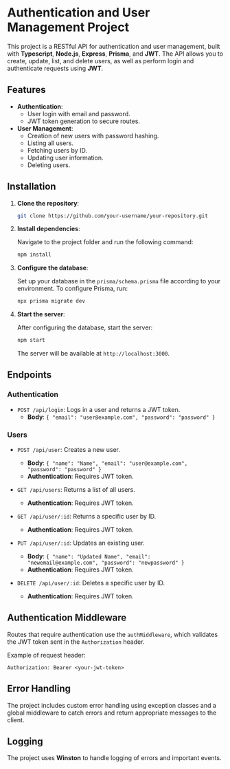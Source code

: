 # Authentication and User Management Project

This project is a RESTful API for authentication and user management, built with **Typescript**, **Node.js**, **Express**, **Prisma**, and **JWT**. The API allows you to create, update, list, and delete users, as well as perform login and authenticate requests using **JWT**.

## Features

- **Authentication**:
  - User login with email and password.
  - JWT token generation to secure routes.
- **User Management**:
  - Creation of new users with password hashing.
  - Listing all users.
  - Fetching users by ID.
  - Updating user information.
  - Deleting users.

## Installation

1. **Clone the repository**:

   ```bash
   git clone https://github.com/your-username/your-repository.git
   ```

2. **Install dependencies**:

   Navigate to the project folder and run the following command:

   ```bash
   npm install
   ```

3. **Configure the database**:

   Set up your database in the `prisma/schema.prisma` file according to your environment. To configure Prisma, run:

   ```bash
   npx prisma migrate dev
   ```

4. **Start the server**:

   After configuring the database, start the server:

   ```bash
   npm start
   ```

   The server will be available at `http://localhost:3000`.

## Endpoints

### Authentication

- `POST /api/login`: Logs in a user and returns a JWT token.
  - **Body**: `{ "email": "user@example.com", "password": "password" }`

### Users

- `POST /api/user`: Creates a new user.
  - **Body**: `{ "name": "Name", "email": "user@example.com", "password": "password" }`
  - **Authentication**: Requires JWT token.

- `GET /api/users`: Returns a list of all users.
  - **Authentication**: Requires JWT token.

- `GET /api/user/:id`: Returns a specific user by ID.
  - **Authentication**: Requires JWT token.

- `PUT /api/user/:id`: Updates an existing user.
  - **Body**: `{ "name": "Updated Name", "email": "newemail@example.com", "password": "newpassword" }`
  - **Authentication**: Requires JWT token.

- `DELETE /api/user/:id`: Deletes a specific user by ID.
  - **Authentication**: Requires JWT token.

## Authentication Middleware

Routes that require authentication use the `authMiddleware`, which validates the JWT token sent in the `Authorization` header.

Example of request header:
```
Authorization: Bearer <your-jwt-token>
```

## Error Handling

The project includes custom error handling using exception classes and a global middleware to catch errors and return appropriate messages to the client.

## Logging

The project uses **Winston** to handle logging of errors and important events.